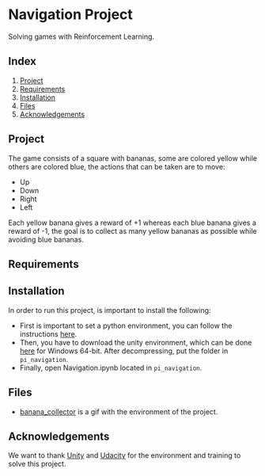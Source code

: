 # Navigation Project

Solving games with Reinforcement Learning.

## Index

1. [Project](#project)
2. [Requirements](#requirements)
3. [Installation](#installation)
4. [Files](#files)
5. [Acknowledgements](#acknowledgements)

<a name="project"></a>
## Project

The game consists of a square with bananas, some are colored yellow while others are colored blue, the actions that can be taken are to move:

- Up
- Down
- Right
- Left

Each yellow banana gives a reward of +1 whereas each blue banana gives a reward of -1, the goal is to collect as many yellow bananas as possible while avoiding blue bananas.

<a name="requirements"></a>
## Requirements

<a name="installation"></a>
## Installation

In order to run this project, is important to install the following:

- First is important to set a python environment, you can follow the instructions [here](https://github.com/udacity/deep-reinforcement-learning#dependencies).
- Then, you have to download the unity environment, which can be done [here]() for Windows 64-bit. After decompressing, put the folder in `pi_navigation`.
- Finally, open Navigation.ipynb located in `pi_navigation`.

<a name="files"></a>
## Files

- [banana_collector](https://github.com/MauricioTrejo/NavigationProject/blob/master/banana_collector.gif) is a gif with the environment of the project.

<a name="acknowledgements"></a>
## Acknowledgements

We want to thank [Unity](https://unity.com/) and [Udacity](https://www.udacity.com/) for the environment and training to solve this project.
